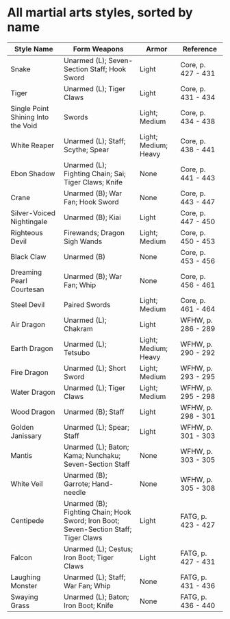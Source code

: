 # All martial arts styles, sorted by name

| **Style Name**                     | **Form Weapons**                                                                     | **Armor**            | **Reference**       |
|------------------------------------|--------------------------------------------------------------------------------------|----------------------|---------------------|
| Snake                              | Unarmed (L); Seven-Section Staff; Hook Sword                                         | Light                | Core, p. 427 - 431  |
| Tiger                              | Unarmed (L); Tiger Claws                                                             | Light                | Core, p. 431 - 434  |
| Single Point Shining Into the Void | Swords                                                                               | Light; Medium        | Core, p. 434 - 438  |
| White Reaper                       | Unarmed (L); Staff; Scythe; Spear                                                    | Light; Medium; Heavy | Core, p. 438 - 441  |
| Ebon Shadow                        | Unarmed (L); Fighting Chain; Sai; Tiger Claws; Knife                                 | None                 | Core, p. 441 - 443  |
| Crane                              | Unarmed (B); War Fan; Hook Sword                                                     | None                 | Core, p. 443 - 447  |
| Silver-Voiced Nightingale          | Unarmed (B); Kiai                                                                    | Light                | Core, p. 447 - 450  |
| Righteous Devil                    | Firewands; Dragon Sigh Wands                                                         | Light; Medium        | Core, p. 450 - 453  |
| Black Claw                         | Unarmed (B)                                                                          | None                 | Core, p. 453 - 456  |
| Dreaming Pearl Courtesan           | Unarmed (B); War Fan; Whip                                                           | None                 | Core, p. 456 - 461  |
| Steel Devil                        | Paired Swords                                                                        | Light; Medium        | Core, p. 461 - 464  |
| Air Dragon                         | Unarmed (L); Chakram                                                                 | Light                | WFHW, p. 286 - 289  |
| Earth Dragon                       | Unarmed (L); Tetsubo                                                                 | Light; Medium; Heavy | WFHW, p. 290 - 292  |
| Fire Dragon                        | Unarmed (L); Short Sword                                                             | Light; Medium        | WFHW, p. 293 - 295  |
| Water Dragon                       | Unarmed (L); Tiger Claws                                                             | Light; Medium        | WFHW, p. 295 - 298  |
| Wood Dragon                        | Unarmed (B); Staff                                                                   | Light                | WFHW, p. 298 - 301  |
| Golden Janissary                   | Unarmed (L); Spear; Staff                                                            | Light                | WFHW, p. 301 - 303  |
| Mantis                             | Unarmed (L); Baton; Kama; Nunchaku; Seven-Section Staff                              | None                 | WFHW, p. 303 - 305  |
| White Veil                         | Unarmed (B); Garrote; Hand-needle                                                    | None                 | WFHW, p. 305 - 308  |
| Centipede                          | Unarmed (B); Fighting Chain; Hook Sword; Iron Boot; Seven-Section Staff; Tiger Claws | Light                | FATG, p. 423 - 427  |
| Falcon                             | Unarmed (L); Cestus; Iron Boot; Tiger Claws                                          | Light                | FATG, p. 427 - 431  |
| Laughing Monster                   | Unarmed (L); Staff; War Fan; Whip                                                    | None                 | FATG, p. 431 - 436  |
| Swaying Grass                      | Unarmed (L); Baton; Iron Boot; Knife                                                 | None                 | FATG, p. 436 - 440  |
